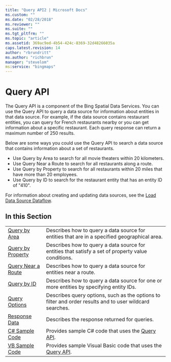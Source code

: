 ```yaml
---
title: "Query API2 | Microsoft Docs"
ms.custom: ""
ms.date: "02/28/2018"
ms.reviewer: ""
ms.suite: ""
ms.tgt_pltfrm: ""
ms.topic: "article"
ms.assetid: 369ac9ed-4b54-424c-8369-32d48266035a
caps.latest.revision: 14
author: "rbrundritt"
ms.author: "richbrun"
manager: "stevelom"
ms:service: "bingmaps"
---
```

# Query API
The Query API is a component of the Bing Spatial Data Services. You can use the Query API to query a data source for information about entities in that data source. For example, if the data source contains restaurant entities, you can query for French restaurants nearby or you can get information about a specific restaurant. Each query response can return a maximum number of 250 results.  
  
 Below are some ways you could use the Query API to search a data source that contains information about a set of restaurants.  
  
-   Use Query by Area to search for all movie theaters within 20 kilometers.    
-   Use Query Near a Route to search for all restaurants along a route.    
-   Use Query by Property to search for all restaurants within 20 miles that have more than 20 employees.    
-   Use Query by ID to search for the restaurant entity that has an entity ID of "410".  
  
 For information about creating and updating data sources, see the [Load Data Source Dataflow](../spatial-data-services/load-data-source-dataflow.md).  
  
## In this Section  
  
|||  
|-|-|  
|[Query by Area](../spatial-data-services/query-by-area.md)|Describes how to query a data source for entities that are in a specified geographical area.|  
|[Query by Property](../spatial-data-services/query-by-property.md)|Describes how to query a data source for entities that satisfy a set of property value conditions.|  
|[Query Near a Route](../spatial-data-services/query-near-a-route.md)|Describes how to query a data source for entities near a route.|  
|[Query by ID](../spatial-data-services/query-by-id.md)|Describes how to query a data source for one or more entities by specifying entity IDs.|  
|[Query Options](../spatial-data-services/query-options.md)|Describes query options, such as the options to filter and order results and to user wildcard searches.|  
|[Response Data](../spatial-data-services/query-response-description.md)|Describes the response returned for queries.|  
|[C# Sample Code](../spatial-data-services/query-api-sample-code-csharp.md)|Provides sample C# code that uses the [Query API](../spatial-data-services/query-api.md).|  
|[VB Sample Code](../spatial-data-services/query-api-sample-code-vb.md)|Provides sample Visual Basic code that uses the [Query API](../spatial-data-services/query-api.md).|